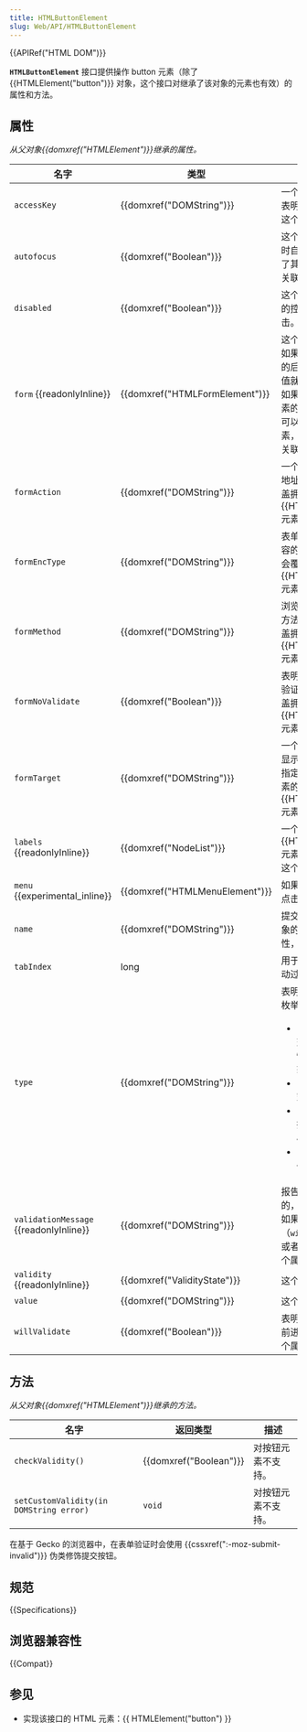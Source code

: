 ```yaml
---
title: HTMLButtonElement
slug: Web/API/HTMLButtonElement
---
```


{{APIRef("HTML DOM")}}

**`HTMLButtonElement`** 接口提供操作 button 元素（除了 {{HTMLElement("button")}} 对象，这个接口对继承了该对象的元素也有效）的属性和方法。

## 属性

_从父对象{{domxref("HTMLElement")}}继承的属性。_

<table>
  <thead>
    <tr>
      <th scope="col">名字</th>
      <th scope="col">类型</th>
      <th scope="col">描述</th>
    </tr>
  </thead>
  <tbody>
    <tr>
      <td><code>accessKey</code></td>
      <td>{{domxref("DOMString")}}</td>
      <td>一个键盘字符构成的字符串，表明用哪个键盘字符能够访问这个按钮。</td>
    </tr>
    <tr>
      <td><code>autofocus</code></td>
      <td>{{domxref("Boolean")}}</td>
      <td>
        这个控件是否可以在页面加载时自动得到焦点。但用户选择了其他焦点除外。只有和表单关联的按钮该特性才有效。
      </td>
    </tr>
    <tr>
      <td><code>disabled</code></td>
      <td>{{domxref("Boolean")}}</td>
      <td>这个控件是否被禁用。被禁用的控件不接受任何输入和点击。</td>
    </tr>
    <tr>
      <td><code>form</code> {{readonlyInline}}</td>
      <td>{{domxref("HTMLFormElement")}}</td>
      <td>
        这个按钮所关联的表单元素。如果这个按钮是一个表单元素的后代元素，那么这个属性的值就是那个表单元素。<br />如果这个按钮不是一个表单元素的后代元素，那么这个数学可以是任意同文档中的表单元素，或者是
        <code>null</code> 表明它没有关联任何表单。
      </td>
    </tr>
    <tr>
      <td><code>formAction</code></td>
      <td>{{domxref("DOMString")}}</td>
      <td>
        一个处理提交信息的 URI 资源地址。如果指定该属性，会覆盖拥有该元素的 {{HTMLElement("form")}}
        元素的 <a href="/zh-CN/docs/Web/HTML/Element/form#action"><code>action</code></a> 属性。
      </td>
    </tr>
    <tr>
      <td><code>formEncType</code></td>
      <td>{{domxref("DOMString")}}</td>
      <td>
        表单要提交给服务器处理的内容的类型。如果指定该属性，会覆盖拥有该元素的 {{HTMLElement("form")}}
        元素的 <a href="/zh-CN/docs/Web/HTML/Element/form#enctype"
          ><code>enctype</code></a> 属性。
      </td>
    </tr>
    <tr>
      <td><code>formMethod</code></td>
      <td>{{domxref("DOMString")}}</td>
      <td>
        浏览器提交表单内容的 HTTP 方法。如果指定该属性，会覆盖拥有该元素的 {{HTMLElement("form")}}
        元素的 <a href="/zh-CN/docs/Web/HTML/Element/form#method"
          ><code>method</code></a
        > 属性。
      </td>
    </tr>
    <tr>
      <td><code>formNoValidate</code></td>
      <td>{{domxref("Boolean")}}</td>
      <td>
        表明这个表单提交时是否需要验证。如果指定该属性，会覆盖拥有该元素的 {{HTMLElement("form")}}
        元素的 <a href="/zh-CN/docs/Web/HTML/Element/form#novalidate"
          ><code>novalidate</code></a
        > 属性。
      </td>
    </tr>
    <tr>
      <td><code>formTarget</code></td>
      <td>{{domxref("DOMString")}}</td>
      <td>
        一个名字或关键字，用于表明显示服务器响应的页面。如果指定该属性，会覆盖拥有该元素的 {{HTMLElement("form")}}
        元素的 <a href="/zh-CN/docs/Web/HTML/Element/form#target"
          ><code>target</code></a
        > 属性。
      </td>
    </tr>
    <tr>
      <td><code>labels</code> {{readonlyInline}}</td>
      <td>{{domxref("NodeList")}}</td>
      <td>
        一个 {{HTMLElement("label")}}
        元素表，说明哪些标签是归属这个按钮的。
      </td>
    </tr>
    <tr>
      <td><code>menu</code> {{experimental_inline}}</td>
      <td>{{domxref("HTMLMenuElement")}}</td>
      <td>如果该按钮 <code>type="menu"</code>，被点击的时候应该显示的菜单。</td>
    </tr>
    <tr>
      <td><code>name</code></td>
      <td>{{domxref("DOMString")}}</td>
      <td>
        提交到服务器时表单描述该对象的 name。如果指定该属性，不能使用空字符串。
      </td>
    </tr>
    <tr>
      <td><code>tabIndex</code></td>
      <td>long</td>
      <td>用于表示该元素在 tab 按钮跳动过程中的序号的一个数字。</td>
    </tr>
    <tr>
      <td><code>type</code></td>
      <td>{{domxref("DOMString")}}</td>
      <td>
        表明按钮的行为。这个属性是枚举类型，可以是以下的值：
        <ul>
          <li>
            <code>"submit"</code>：这个按钮会提交表单。如果不指定该属性，这是默认值。可以动态改为空值或者无效值。
          </li>
          <li><code>"reset"</code>：用于重置（清空）表单。</li>
          <li>
            <code>"button"</code>：什么都不做的按钮。通常通过 Javascript 挂载事件。
          </li>
          <li>
            <code>"menu"</code>：显示菜单的按钮
            {{experimental_inline}}。
          </li>
        </ul>
      </td>
    </tr>
    <tr>
      <td><code>validationMessage</code> {{readonlyInline}}</td>
      <td>{{domxref("DOMString")}}</td>
      <td>
        报告该控件不满足验证要求的，提示给用户的看的信息。如果这个控件没有验证约束（<code>willValidate</code>值为<code>false</code>），或者满足验证的要求，那么这个属性为空字符串。
      </td>
    </tr>
    <tr>
      <td><code>validity</code> {{readonlyInline}}</td>
      <td>{{domxref("ValidityState")}}</td>
      <td>这个控件当前的验证状态。</td>
    </tr>
    <tr>
      <td><code>value</code></td>
      <td>{{domxref("DOMString")}}</td>
      <td>这个控件当前的表单值。</td>
    </tr>
    <tr>
      <td><code>willValidate</code></td>
      <td>{{domxref("Boolean")}}</td>
      <td>
        表明这个按钮是否需要在提交前进行验证。如果不需要，这个属性值为<code
          >false</code
        >
        。
      </td>
    </tr>
  </tbody>
</table>

## 方法

_从父对象{{domxref("HTMLElement")}}继承的方法。_

| 名字                                    | 返回类型               | 描述               |
| --------------------------------------- | ---------------------- | ------------------ |
| `checkValidity()`                       | {{domxref("Boolean")}} | 对按钮元素不支持。 |
| `setCustomValidity(in DOMString error)` | `void`                 | 对按钮元素不支持。 |

在基于 Gecko 的浏览器中，在表单验证时会使用 {{cssxref(":-moz-submit-invalid")}} 伪类修饰提交按钮。

## 规范

{{Specifications}}

## 浏览器兼容性

{{Compat}}

## 参见

- 实现该接口的 HTML 元素：{{ HTMLElement("button") }}
